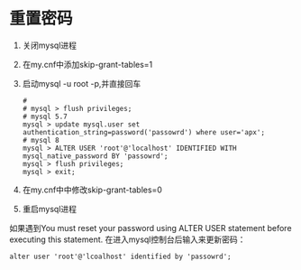 # 重置密码

1. 关闭mysql进程

2. 在my.cnf中添加skip-grant-tables=1

3. 启动mysql -u root -p,并直接回车

   ```mysql
   #
   # mysql > flush privileges;
   # mysql 5.7
   mysql > update mysql.user set authentication_string=password('passowrd') where user='apx';
   # mysql 8
   mysql > ALTER USER 'root'@'localhost' IDENTIFIED WITH mysql_native_password BY 'passowrd';
   mysql > flush privileges;
   mysql > exit;
   ```

4. 在my.cnf中中修改skip-grant-tables=0

5. 重启mysql进程



如果遇到You must reset your password using ALTER USER statement before executing this statement.
在进入mysql控制台后输入来更新密码：

```mysql
alter user 'root'@'lcoalhost' identified by 'passowrd';
```
